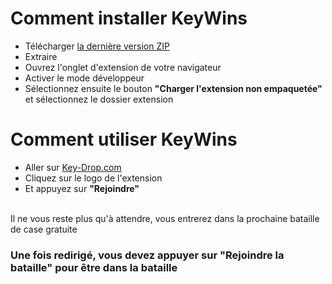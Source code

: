 # Comment installer KeyWins
- Télécharger <a href="https://github.com/KucoDEV/KeyWins/releases/tag/1.0">la dernière version ZIP</a>
- Extraire
- Ouvrez l'onglet d'extension de votre navigateur
- Activer le mode développeur
- Sélectionnez ensuite le bouton **"Charger l'extension non empaquetée"** et sélectionnez le dossier extension

# Comment utiliser KeyWins
- Aller sur <a href="https://key-drop.com/fr/case-battle/list">Key-Drop.com</a>
- Cliquez sur le logo de l'extension
- Et appuyez sur **"Rejoindre"**
<br>
Il ne vous reste plus qu'à attendre, vous entrerez dans la prochaine bataille de case gratuite

### Une fois redirigé, vous devez appuyer sur "Rejoindre la bataille" pour être dans la bataille
